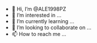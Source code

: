 - 👋 Hi, I’m @ALE1998PZ
- 👀 I’m interested in ...
- 🌱 I’m currently learning ...
- 💞️ I’m looking to collaborate on ...
- 📫 How to reach me ...

<!---
ALE1998PZ/ALE1998PZ is a ✨ special ✨ repository because its `README.md` (this file) appears on your GitHub profile.
You can click the Preview link to take a look at your changes.
--->
